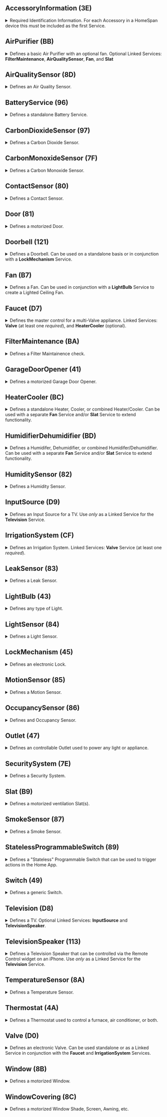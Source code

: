 ## AccessoryInformation (3E)
<details><summary> Required Identification Information.  For each Accessory in a HomeSpan device this <i>must</i> be included as the first Service.</summary><br><table>
<tr><th>Characteristic</th><th>Format</th><th>Perms</th><th>Min</th><th>Max</th><th>Constants/Defaults</th></tr>
<tr><td><b>Identify (14)</b><ul><li> the Home App set this to RUN_ID when it wants the device to run its identification routine</li></ul></td><td align="center">bool</td><td align="center">PW</td><td align="center">0</td><td align="center">1</td><td><ul><li>IDLE&nbsp(0)</li><li>RUN_ID&nbsp(1)</li></ul></td></tr>
<tr><td><b>FirmwareRevision (52)</b><ul><li> must be in form x[.y[.z]] - informational only</li></ul></td><td align="center">string</td><td align="center">PR+EV</td><td align="center">-</td><td align="center">-</td><td align="center">"1.0.0"</td></tr>
<tr><td><b>Manufacturer (20)</b><ul><li> any string - informational only</li></ul></td><td align="center">string</td><td align="center">PR</td><td align="center">-</td><td align="center">-</td><td align="center">"HomeSpan"</td></tr>
<tr><td><b>Model (21)</b><ul><li> any string - informational only</li></ul></td><td align="center">string</td><td align="center">PR</td><td align="center">-</td><td align="center">-</td><td align="center">"HomeSpan-ESP32"</td></tr>
<tr><td><b>Name (23)</b><ul><li> default name of a Service used <i>only</i> during initial pairing</li></ul></td><td align="center">string</td><td align="center">PR</td><td align="center">-</td><td align="center">-</td><td align="center">"unnamed"</td></tr>
<tr><td><b>SerialNumber (30)</b><ul><li></li></ul></td><td align="center">string</td><td align="center">PR</td><td align="center">-</td><td align="center">-</td><td align="center">"HS-12345"</td></tr>
<tr><td><b>HardwareRevision (53)</b><ul><li> must be in form x[.y[.z]] - informational only</li></ul></td><td align="center">string</td><td align="center">PR</td><td align="center">-</td><td align="center">-</td><td align="center">"1.0.0"</td></tr>
</table></details>

## AirPurifier (BB)
<details><summary> Defines a basic Air Purifier with an optional fan.  Optional Linked Services: <b>FilterMaintenance</b>, <b>AirQualitySensor</b>, <b>Fan</b>, and <b>Slat</b></summary><br><table>
<tr><th>Characteristic</th><th>Format</th><th>Perms</th><th>Min</th><th>Max</th><th>Constants/Defaults</th></tr>
<tr><td><b>Active (B0)</b><ul><li> indicates if the Service is active/on</li></ul></td><td align="center">uint8</td><td align="center">PW+PR+EV</td><td align="center">0</td><td align="center">1</td><td><ul><li><b>INACTIVE&nbsp(0)</b></li><li>ACTIVE&nbsp(1)</li></ul></td></tr>
<tr><td><b>CurrentAirPurifierState (A9)</b><ul><li> indicates current state of air purification</li></ul></td><td align="center">uint8</td><td align="center">PR+EV</td><td align="center">0</td><td align="center">2</td><td><ul><li>INACTIVE&nbsp(0)</li><li><b>IDLE&nbsp(1)</b></li><li>PURIFYING&nbsp(2)</li></ul></td></tr>
<tr><td><b>TargetAirPurifierState (A8)</b><ul><li></li></ul></td><td align="center">uint8</td><td align="center">PW+PR+EV</td><td align="center">0</td><td align="center">1</td><td><ul><li>MANUAL&nbsp(0)</li><li><b>AUTO&nbsp(1)</b></li></ul></td></tr>
<tr><td><b>Name (23)</b><ul><li> default name of a Service used <i>only</i> during initial pairing</li></ul></td><td align="center">string</td><td align="center">PR</td><td align="center">-</td><td align="center">-</td><td align="center">"unnamed"</td></tr>
<tr><td><b>RotationSpeed (29)</b><ul><li></li></ul></td><td align="center">float</td><td align="center">PR+PW+EV</td><td align="center">0</td><td align="center">100</td><td align="center">0</td></tr>
<tr><td><b>SwingMode (B6)</b><ul><li></li></ul></td><td align="center">uint8</td><td align="center">PR+EV+PW</td><td align="center">0</td><td align="center">1</td><td><ul><li><b>SWING_DISABLED&nbsp(0)</b></li><li>SWING_ENABLED&nbsp(1)</li></ul></td></tr>
<tr><td><b>LockPhysicalControls (A7)</b><ul><li> indicates if local control lock is enabled</li></ul></td><td align="center">uint8</td><td align="center">PW+PR+EV</td><td align="center">0</td><td align="center">1</td><td><ul><li><b>CONTROL_LOCK_DISABLED&nbsp(0)</b></li><li>CONTROL_LOCK_ENABLED&nbsp(1)</li></ul></td></tr>
</table></details>

## AirQualitySensor (8D)
<details><summary> Defines an Air Quality Sensor. </summary><br><table>
<tr><th>Characteristic</th><th>Format</th><th>Perms</th><th>Min</th><th>Max</th><th>Constants/Defaults</th></tr>
<tr><td><b>AirQuality (95)</b><ul><li> a subjective description</li></ul></td><td align="center">uint8</td><td align="center">PR+EV</td><td align="center">0</td><td align="center">5</td><td><ul><li><b>UNKNOWN&nbsp(0)</b></li><li>EXCELLENT&nbsp(1)</li><li>GOOD&nbsp(2)</li><li>FAIR&nbsp(3)</li><li>INFERIOR&nbsp(4)</li><li>POOR&nbsp(5)</li></ul></td></tr>
<tr><td><b>Name (23)</b><ul><li> default name of a Service used <i>only</i> during initial pairing</li></ul></td><td align="center">string</td><td align="center">PR</td><td align="center">-</td><td align="center">-</td><td align="center">"unnamed"</td></tr>
<tr><td><b>OzoneDensity (C3)</b><ul><li> measured in &micro;g/m<sup>3</sup></li></ul></td><td align="center">float</td><td align="center">PR+EV</td><td align="center">0</td><td align="center">1000</td><td align="center">0</td></tr>
<tr><td><b>NitrogenDioxideDensity (C4)</b><ul><li> measured in &micro;g/m<sup>3</sup></li></ul></td><td align="center">float</td><td align="center">PR+EV</td><td align="center">0</td><td align="center">1000</td><td align="center">0</td></tr>
<tr><td><b>SulphurDioxideDensity (C5)</b><ul><li></li></ul></td><td align="center">float</td><td align="center">PR+EV</td><td align="center">0</td><td align="center">1000</td><td align="center">0</td></tr>
<tr><td><b>PM25Density (C6)</b><ul><li> 2.5-micron particulate density, measured in &micro;g/m<sup>3</sup></li></ul></td><td align="center">float</td><td align="center">PR+EV</td><td align="center">0</td><td align="center">1000</td><td align="center">0</td></tr>
<tr><td><b>PM10Density (C7)</b><ul><li> 10-micron particulate density, measured in &micro;g/m<sup>3</sup></li></ul></td><td align="center">float</td><td align="center">PR+EV</td><td align="center">0</td><td align="center">1000</td><td align="center">0</td></tr>
<tr><td><b>VOCDensity (C8)</b><ul><li></li></ul></td><td align="center">float</td><td align="center">PR+EV</td><td align="center">0</td><td align="center">1000</td><td align="center">0</td></tr>
<tr><td><b>StatusActive (75)</b><ul><li></li></ul></td><td align="center">bool</td><td align="center">PR+EV</td><td align="center">0</td><td align="center">1</td><td align="center">true</td></tr>
<tr><td><b>StatusFault (77)</b><ul><li></li></ul></td><td align="center">uint8</td><td align="center">PR+EV</td><td align="center">0</td><td align="center">1</td><td><ul><li><b>NO_FAULT&nbsp(0)</b></li><li>FAULT&nbsp(1)</li></ul></td></tr>
<tr><td><b>StatusTampered (7A)</b><ul><li></li></ul></td><td align="center">uint8</td><td align="center">PR+EV</td><td align="center">0</td><td align="center">1</td><td><ul><li><b>NOT_TAMPERED&nbsp(0)</b></li><li>TAMPERED&nbsp(1)</li></ul></td></tr>
<tr><td><b>StatusLowBattery (79)</b><ul><li></li></ul></td><td align="center">uint8</td><td align="center">PR+EV</td><td align="center">0</td><td align="center">1</td><td><ul><li><b>NOT_LOW_BATTERY&nbsp(0)</b></li><li>LOW_BATTERY&nbsp(1)</li></ul></td></tr>
</table></details>

## BatteryService (96)
<details><summary> Defines a standalone Battery Service.</summary><br><table>
<tr><th>Characteristic</th><th>Format</th><th>Perms</th><th>Min</th><th>Max</th><th>Constants/Defaults</th></tr>
<tr><td><b>BatteryLevel (68)</b><ul><li> measured as a percentage</li></ul></td><td align="center">uint8</td><td align="center">PR+EV</td><td align="center">0</td><td align="center">100</td><td align="center">0</td></tr>
<tr><td><b>ChargingState (8F)</b><ul><li> indicates state of battery charging</li></ul></td><td align="center">uint8</td><td align="center">PR+EV</td><td align="center">0</td><td align="center">2</td><td><ul><li><b>NOT_CHARGING&nbsp(0)</b></li><li>CHARGING&nbsp(1)</li><li>NOT_CHARGEABLE&nbsp(2)</li></ul></td></tr>
<tr><td><b>StatusLowBattery (79)</b><ul><li></li></ul></td><td align="center">uint8</td><td align="center">PR+EV</td><td align="center">0</td><td align="center">1</td><td><ul><li><b>NOT_LOW_BATTERY&nbsp(0)</b></li><li>LOW_BATTERY&nbsp(1)</li></ul></td></tr>
<tr><td><b>Name (23)</b><ul><li> default name of a Service used <i>only</i> during initial pairing</li></ul></td><td align="center">string</td><td align="center">PR</td><td align="center">-</td><td align="center">-</td><td align="center">"unnamed"</td></tr>
</table></details>

## CarbonDioxideSensor (97)
<details><summary> Defines a Carbon Dioxide Sensor.</summary><br><table>
<tr><th>Characteristic</th><th>Format</th><th>Perms</th><th>Min</th><th>Max</th><th>Constants/Defaults</th></tr>
<tr><td><b>CarbonDioxideDetected (92)</b><ul><li> indicates if abnormal level is detected</li></ul></td><td align="center">uint8</td><td align="center">PR+EV</td><td align="center">0</td><td align="center">1</td><td><ul><li><b>NORMAL&nbsp(0)</b></li><li>ABNORMAL&nbsp(1)</li></ul></td></tr>
<tr><td><b>Name (23)</b><ul><li> default name of a Service used <i>only</i> during initial pairing</li></ul></td><td align="center">string</td><td align="center">PR</td><td align="center">-</td><td align="center">-</td><td align="center">"unnamed"</td></tr>
<tr><td><b>StatusActive (75)</b><ul><li></li></ul></td><td align="center">bool</td><td align="center">PR+EV</td><td align="center">0</td><td align="center">1</td><td align="center">true</td></tr>
<tr><td><b>StatusFault (77)</b><ul><li></li></ul></td><td align="center">uint8</td><td align="center">PR+EV</td><td align="center">0</td><td align="center">1</td><td><ul><li><b>NO_FAULT&nbsp(0)</b></li><li>FAULT&nbsp(1)</li></ul></td></tr>
<tr><td><b>StatusTampered (7A)</b><ul><li></li></ul></td><td align="center">uint8</td><td align="center">PR+EV</td><td align="center">0</td><td align="center">1</td><td><ul><li><b>NOT_TAMPERED&nbsp(0)</b></li><li>TAMPERED&nbsp(1)</li></ul></td></tr>
<tr><td><b>StatusLowBattery (79)</b><ul><li></li></ul></td><td align="center">uint8</td><td align="center">PR+EV</td><td align="center">0</td><td align="center">1</td><td><ul><li><b>NOT_LOW_BATTERY&nbsp(0)</b></li><li>LOW_BATTERY&nbsp(1)</li></ul></td></tr>
<tr><td><b>CarbonDioxideLevel (93)</b><ul><li> measured on parts per million (ppm)</li></ul></td><td align="center">float</td><td align="center">PR+EV</td><td align="center">0</td><td align="center">100000</td><td align="center">0</td></tr>
<tr><td><b>CarbonDioxidePeakLevel (94)</b><ul><li> measured in parts per million (ppm)</li></ul></td><td align="center">float</td><td align="center">PR+EV</td><td align="center">0</td><td align="center">100000</td><td align="center">0</td></tr>
</table></details>

## CarbonMonoxideSensor (7F)
<details><summary> Defines a Carbon Monoxide Sensor.</summary><br><table>
<tr><th>Characteristic</th><th>Format</th><th>Perms</th><th>Min</th><th>Max</th><th>Constants/Defaults</th></tr>
<tr><td><b>CarbonMonoxideDetected (69)</b><ul><li> indicates if abnormal level is detected</li></ul></td><td align="center">uint8</td><td align="center">PR+EV</td><td align="center">0</td><td align="center">1</td><td><ul><li><b>NORMAL&nbsp(0)</b></li><li>ABNORMAL&nbsp(1)</li></ul></td></tr>
<tr><td><b>Name (23)</b><ul><li> default name of a Service used <i>only</i> during initial pairing</li></ul></td><td align="center">string</td><td align="center">PR</td><td align="center">-</td><td align="center">-</td><td align="center">"unnamed"</td></tr>
<tr><td><b>StatusActive (75)</b><ul><li></li></ul></td><td align="center">bool</td><td align="center">PR+EV</td><td align="center">0</td><td align="center">1</td><td align="center">true</td></tr>
<tr><td><b>StatusFault (77)</b><ul><li></li></ul></td><td align="center">uint8</td><td align="center">PR+EV</td><td align="center">0</td><td align="center">1</td><td><ul><li><b>NO_FAULT&nbsp(0)</b></li><li>FAULT&nbsp(1)</li></ul></td></tr>
<tr><td><b>StatusTampered (7A)</b><ul><li></li></ul></td><td align="center">uint8</td><td align="center">PR+EV</td><td align="center">0</td><td align="center">1</td><td><ul><li><b>NOT_TAMPERED&nbsp(0)</b></li><li>TAMPERED&nbsp(1)</li></ul></td></tr>
<tr><td><b>StatusLowBattery (79)</b><ul><li></li></ul></td><td align="center">uint8</td><td align="center">PR+EV</td><td align="center">0</td><td align="center">1</td><td><ul><li><b>NOT_LOW_BATTERY&nbsp(0)</b></li><li>LOW_BATTERY&nbsp(1)</li></ul></td></tr>
<tr><td><b>CarbonMonoxideLevel (90)</b><ul><li> measured in parts per million (ppm)</li></ul></td><td align="center">float</td><td align="center">PR+EV</td><td align="center">0</td><td align="center">100</td><td align="center">0</td></tr>
<tr><td><b>CarbonMonoxidePeakLevel (91)</b><ul><li> measured in parts per million (ppm)</li></ul></td><td align="center">float</td><td align="center">PR+EV</td><td align="center">0</td><td align="center">100</td><td align="center">0</td></tr>
</table></details>

## ContactSensor (80)
<details><summary> Defines a Contact Sensor.</summary><br><table>
<tr><th>Characteristic</th><th>Format</th><th>Perms</th><th>Min</th><th>Max</th><th>Constants/Defaults</th></tr>
<tr><td><b>ContactSensorState (6A)</b><ul><li> indictates if contact is detected (i.e. closed)</li></ul></td><td align="center">uint8</td><td align="center">PR+EV</td><td align="center">0</td><td align="center">1</td><td><ul><li>DETECTED&nbsp(0)</li><li><b>NOT_DETECTED&nbsp(1)</b></li></ul></td></tr>
<tr><td><b>Name (23)</b><ul><li> default name of a Service used <i>only</i> during initial pairing</li></ul></td><td align="center">string</td><td align="center">PR</td><td align="center">-</td><td align="center">-</td><td align="center">"unnamed"</td></tr>
<tr><td><b>StatusActive (75)</b><ul><li></li></ul></td><td align="center">bool</td><td align="center">PR+EV</td><td align="center">0</td><td align="center">1</td><td align="center">true</td></tr>
<tr><td><b>StatusFault (77)</b><ul><li></li></ul></td><td align="center">uint8</td><td align="center">PR+EV</td><td align="center">0</td><td align="center">1</td><td><ul><li><b>NO_FAULT&nbsp(0)</b></li><li>FAULT&nbsp(1)</li></ul></td></tr>
<tr><td><b>StatusTampered (7A)</b><ul><li></li></ul></td><td align="center">uint8</td><td align="center">PR+EV</td><td align="center">0</td><td align="center">1</td><td><ul><li><b>NOT_TAMPERED&nbsp(0)</b></li><li>TAMPERED&nbsp(1)</li></ul></td></tr>
<tr><td><b>StatusLowBattery (79)</b><ul><li></li></ul></td><td align="center">uint8</td><td align="center">PR+EV</td><td align="center">0</td><td align="center">1</td><td><ul><li><b>NOT_LOW_BATTERY&nbsp(0)</b></li><li>LOW_BATTERY&nbsp(1)</li></ul></td></tr>
</table></details>

## Door (81)
<details><summary> Defines a motorized Door.</summary><br><table>
<tr><th>Characteristic</th><th>Format</th><th>Perms</th><th>Min</th><th>Max</th><th>Constants/Defaults</th></tr>
<tr><td><b>CurrentPosition (6D)</b><ul><li> current position (as a percentage) from fully closed (0) to full open (100)</li></ul></td><td align="center">uint8</td><td align="center">PR+EV</td><td align="center">0</td><td align="center">100</td><td align="center">0</td></tr>
<tr><td><b>TargetPosition (7C)</b><ul><li></li></ul></td><td align="center">uint8</td><td align="center">PW+PR+EV</td><td align="center">0</td><td align="center">100</td><td align="center">0</td></tr>
<tr><td><b>Name (23)</b><ul><li> default name of a Service used <i>only</i> during initial pairing</li></ul></td><td align="center">string</td><td align="center">PR</td><td align="center">-</td><td align="center">-</td><td align="center">"unnamed"</td></tr>
<tr><td><b>ObstructionDetected (24)</b><ul><li> indicates if obstruction is detected</li></ul></td><td align="center">bool</td><td align="center">PR+EV</td><td align="center">0</td><td align="center">1</td><td><ul><li>NOT_DETECTED&nbsp(0)</li><li>DETECTED&nbsp(1)</li></ul></td></tr>
</table></details>

## Doorbell (121)
<details><summary> Defines a Doorbell.  Can be used on a standalone basis or in conjunction with a <b>LockMechanism</b> Service.</summary><br><table>
<tr><th>Characteristic</th><th>Format</th><th>Perms</th><th>Min</th><th>Max</th><th>Constants/Defaults</th></tr>
<tr><td><b>ProgrammableSwitchEvent (73)</b><ul><li></li></ul></td><td align="center">uint8</td><td align="center">PR+EV+NV</td><td align="center">0</td><td align="center">2</td><td><ul><li><b>SINGLE_PRESS&nbsp(0)</b></li><li>DOUBLE_PRESS&nbsp(1)</li><li>LONG_PRESS&nbsp(2)</li></ul></td></tr>
<tr><td><b>Name (23)</b><ul><li> default name of a Service used <i>only</i> during initial pairing</li></ul></td><td align="center">string</td><td align="center">PR</td><td align="center">-</td><td align="center">-</td><td align="center">"unnamed"</td></tr>
</table></details>

## Fan (B7)
<details><summary> Defines a Fan.  Can be used in conjunction with a <b>LightBulb</b> Service to create a Lighted Ceiling Fan.</summary><br><table>
<tr><th>Characteristic</th><th>Format</th><th>Perms</th><th>Min</th><th>Max</th><th>Constants/Defaults</th></tr>
<tr><td><b>Active (B0)</b><ul><li> indicates if the Service is active/on</li></ul></td><td align="center">uint8</td><td align="center">PW+PR+EV</td><td align="center">0</td><td align="center">1</td><td><ul><li><b>INACTIVE&nbsp(0)</b></li><li>ACTIVE&nbsp(1)</li></ul></td></tr>
<tr><td><b>Name (23)</b><ul><li> default name of a Service used <i>only</i> during initial pairing</li></ul></td><td align="center">string</td><td align="center">PR</td><td align="center">-</td><td align="center">-</td><td align="center">"unnamed"</td></tr>
<tr><td><b>CurrentFanState (AF)</b><ul><li> indicates current state of a fan</li></ul></td><td align="center">uint8</td><td align="center">PR+EV</td><td align="center">0</td><td align="center">2</td><td><ul><li>INACTIVE&nbsp(0)</li><li><b>IDLE&nbsp(1)</b></li><li>BLOWING&nbsp(2)</li></ul></td></tr>
<tr><td><b>TargetFanState (BF)</b><ul><li></li></ul></td><td align="center">uint8</td><td align="center">PW+PR+EV</td><td align="center">0</td><td align="center">1</td><td><ul><li>MANUAL&nbsp(0)</li><li><b>AUTO&nbsp(1)</b></li></ul></td></tr>
<tr><td><b>RotationDirection (28)</b><ul><li></li></ul></td><td align="center">int</td><td align="center">PR+PW+EV</td><td align="center">0</td><td align="center">1</td><td><ul><li><b>CLOCKWISE&nbsp(0)</b></li><li>COUNTERCLOCKWISE&nbsp(1)</li></ul></td></tr>
<tr><td><b>RotationSpeed (29)</b><ul><li></li></ul></td><td align="center">float</td><td align="center">PR+PW+EV</td><td align="center">0</td><td align="center">100</td><td align="center">0</td></tr>
<tr><td><b>SwingMode (B6)</b><ul><li></li></ul></td><td align="center">uint8</td><td align="center">PR+EV+PW</td><td align="center">0</td><td align="center">1</td><td><ul><li><b>SWING_DISABLED&nbsp(0)</b></li><li>SWING_ENABLED&nbsp(1)</li></ul></td></tr>
<tr><td><b>LockPhysicalControls (A7)</b><ul><li> indicates if local control lock is enabled</li></ul></td><td align="center">uint8</td><td align="center">PW+PR+EV</td><td align="center">0</td><td align="center">1</td><td><ul><li><b>CONTROL_LOCK_DISABLED&nbsp(0)</b></li><li>CONTROL_LOCK_ENABLED&nbsp(1)</li></ul></td></tr>
</table></details>

## Faucet (D7)
<details><summary> Defines the master control for a multi-Valve appliance.  Linked Services: <b>Valve</b> (at least one <i>required</i>), and <b>HeaterCooler</b> (optional).</summary><br><table>
<tr><th>Characteristic</th><th>Format</th><th>Perms</th><th>Min</th><th>Max</th><th>Constants/Defaults</th></tr>
<tr><td><b>Active (B0)</b><ul><li> indicates if the Service is active/on</li></ul></td><td align="center">uint8</td><td align="center">PW+PR+EV</td><td align="center">0</td><td align="center">1</td><td><ul><li><b>INACTIVE&nbsp(0)</b></li><li>ACTIVE&nbsp(1)</li></ul></td></tr>
<tr><td><b>StatusFault (77)</b><ul><li></li></ul></td><td align="center">uint8</td><td align="center">PR+EV</td><td align="center">0</td><td align="center">1</td><td><ul><li><b>NO_FAULT&nbsp(0)</b></li><li>FAULT&nbsp(1)</li></ul></td></tr>
<tr><td><b>Name (23)</b><ul><li> default name of a Service used <i>only</i> during initial pairing</li></ul></td><td align="center">string</td><td align="center">PR</td><td align="center">-</td><td align="center">-</td><td align="center">"unnamed"</td></tr>
</table></details>

## FilterMaintenance (BA)
<details><summary> Defines a Filter Maintainence check.</summary><br><table>
<tr><th>Characteristic</th><th>Format</th><th>Perms</th><th>Min</th><th>Max</th><th>Constants/Defaults</th></tr>
<tr><td><b>FilterChangeIndication (AC)</b><ul><li> indicates state of filter</li></ul></td><td align="center">uint8</td><td align="center">PR+EV</td><td align="center">0</td><td align="center">1</td><td><ul><li><b>NO_CHANGE_NEEDED&nbsp(0)</b></li><li>CHANGE_NEEDED&nbsp(1)</li></ul></td></tr>
<tr><td><b>Name (23)</b><ul><li> default name of a Service used <i>only</i> during initial pairing</li></ul></td><td align="center">string</td><td align="center">PR</td><td align="center">-</td><td align="center">-</td><td align="center">"unnamed"</td></tr>
<tr><td><b>FilterLifeLevel (AB)</b><ul><li> measures as a percentage of remaining life</li></ul></td><td align="center">float</td><td align="center">PR+EV</td><td align="center">0</td><td align="center">100</td><td align="center">0</td></tr>
<tr><td><b>ResetFilterIndication (AD)</b><ul><li></li></ul></td><td align="center">uint8</td><td align="center">PW</td><td align="center">1</td><td align="center">1</td><td align="center">0</td></tr>
</table></details>

## GarageDoorOpener (41)
<details><summary> Defines a motorized Garage Door Opener.</summary><br><table>
<tr><th>Characteristic</th><th>Format</th><th>Perms</th><th>Min</th><th>Max</th><th>Constants/Defaults</th></tr>
<tr><td><b>CurrentDoorState (E)</b><ul><li> indicates current state of a door</li></ul></td><td align="center">uint8</td><td align="center">PR+EV</td><td align="center">0</td><td align="center">4</td><td><ul><li>OPEN&nbsp(0)</li><li><b>CLOSED&nbsp(1)</b></li><li>OPENING&nbsp(2)</li><li>CLOSING&nbsp(3)</li><li>STOPPED&nbsp(4)</li></ul></td></tr>
<tr><td><b>TargetDoorState (32)</b><ul><li></li></ul></td><td align="center">uint8</td><td align="center">PW+PR+EV</td><td align="center">0</td><td align="center">1</td><td><ul><li>OPEN&nbsp(0)</li><li><b>CLOSED&nbsp(1)</b></li></ul></td></tr>
<tr><td><b>ObstructionDetected (24)</b><ul><li> indicates if obstruction is detected</li></ul></td><td align="center">bool</td><td align="center">PR+EV</td><td align="center">0</td><td align="center">1</td><td><ul><li>NOT_DETECTED&nbsp(0)</li><li>DETECTED&nbsp(1)</li></ul></td></tr>
<tr><td><b>LockCurrentState (1D)</b><ul><li> indictates state of a lock</li></ul></td><td align="center">uint8</td><td align="center">PR+EV</td><td align="center">0</td><td align="center">3</td><td><ul><li><b>UNLOCKED&nbsp(0)</b></li><li>LOCKED&nbsp(1)</li><li>JAMMED&nbsp(2)</li><li>UNKNOWN&nbsp(3)</li></ul></td></tr>
<tr><td><b>LockTargetState (1E)</b><ul><li> indicates desired state of lock</li></ul></td><td align="center">uint8</td><td align="center">PW+PR+EV</td><td align="center">0</td><td align="center">1</td><td><ul><li><b>UNLOCK&nbsp(0)</b></li><li>LOCK&nbsp(1)</li></ul></td></tr>
<tr><td><b>Name (23)</b><ul><li> default name of a Service used <i>only</i> during initial pairing</li></ul></td><td align="center">string</td><td align="center">PR</td><td align="center">-</td><td align="center">-</td><td align="center">"unnamed"</td></tr>
<tr><td><b>Version (37)</b><ul><li></li></ul></td><td align="center">string</td><td align="center">PR</td><td align="center">-</td><td align="center">-</td><td align="center">"1.0.0"</td></tr>
</table></details>

## HeaterCooler (BC)
<details><summary> Defines a standalone Heater, Cooler, or combined Heater/Cooler.  Can be used with a separate <b>Fan</b> Service and/or <b>Slat</b> Service to extend functionality.</summary><br><table>
<tr><th>Characteristic</th><th>Format</th><th>Perms</th><th>Min</th><th>Max</th><th>Constants/Defaults</th></tr>
<tr><td><b>Active (B0)</b><ul><li> indicates if the Service is active/on</li></ul></td><td align="center">uint8</td><td align="center">PW+PR+EV</td><td align="center">0</td><td align="center">1</td><td><ul><li><b>INACTIVE&nbsp(0)</b></li><li>ACTIVE&nbsp(1)</li></ul></td></tr>
<tr><td><b>CurrentTemperature (11)</b><ul><li> current temperature measured in Celsius</li></ul></td><td align="center">float</td><td align="center">PR+EV</td><td align="center">0</td><td align="center">100</td><td align="center">0</td></tr>
<tr><td><b>CurrentHeaterCoolerState (B1)</b><ul><li> indicates whether appliance is currently heating, cooling, idle, or off</li></ul></td><td align="center">uint8</td><td align="center">PR+EV</td><td align="center">0</td><td align="center">3</td><td><ul><li>INACTIVE&nbsp(0)</li><li><b>IDLE&nbsp(1)</b></li><li>HEATING&nbsp(2)</li><li>COOLING&nbsp(3)</li></ul></td></tr>
<tr><td><b>TargetHeaterCoolerState (B2)</b><ul><li></li></ul></td><td align="center">uint8</td><td align="center">PW+PR+EV</td><td align="center">0</td><td align="center">2</td><td><ul><li><b>AUTO&nbsp(0)</b></li><li>HEAT&nbsp(1)</li><li>COOL&nbsp(2)</li></ul></td></tr>
<tr><td><b>Name (23)</b><ul><li> default name of a Service used <i>only</i> during initial pairing</li></ul></td><td align="center">string</td><td align="center">PR</td><td align="center">-</td><td align="center">-</td><td align="center">"unnamed"</td></tr>
<tr><td><b>RotationSpeed (29)</b><ul><li></li></ul></td><td align="center">float</td><td align="center">PR+PW+EV</td><td align="center">0</td><td align="center">100</td><td align="center">0</td></tr>
<tr><td><b>TemperatureDisplayUnits (36)</b><ul><li></li></ul></td><td align="center">uint8</td><td align="center">PW+PR+EV</td><td align="center">0</td><td align="center">1</td><td><ul><li><b>CELSIUS&nbsp(0)</b></li><li>FAHRENHEIT&nbsp(1)</li></ul></td></tr>
<tr><td><b>SwingMode (B6)</b><ul><li></li></ul></td><td align="center">uint8</td><td align="center">PR+EV+PW</td><td align="center">0</td><td align="center">1</td><td><ul><li><b>SWING_DISABLED&nbsp(0)</b></li><li>SWING_ENABLED&nbsp(1)</li></ul></td></tr>
<tr><td><b>CoolingThresholdTemperature (D)</b><ul><li> cooling turns on when temperature (in Celsius) rises above this threshold</li></ul></td><td align="center">float</td><td align="center">PR+PW+EV</td><td align="center">10</td><td align="center">35</td><td align="center">10</td></tr>
<tr><td><b>HeatingThresholdTemperature (12)</b><ul><li> heating turns on when temperature (in Celsius) falls below this threshold</li></ul></td><td align="center">float</td><td align="center">PR+PW+EV</td><td align="center">0</td><td align="center">25</td><td align="center">16</td></tr>
<tr><td><b>LockPhysicalControls (A7)</b><ul><li> indicates if local control lock is enabled</li></ul></td><td align="center">uint8</td><td align="center">PW+PR+EV</td><td align="center">0</td><td align="center">1</td><td><ul><li><b>CONTROL_LOCK_DISABLED&nbsp(0)</b></li><li>CONTROL_LOCK_ENABLED&nbsp(1)</li></ul></td></tr>
</table></details>

## HumidifierDehumidifier (BD)
<details><summary> Defines a Humidifer, Dehumidifier, or combined Humidifer/Dehumidifier.  Can be used with a separate <b>Fan</b> Service and/or <b>Slat</b> Service to extend functionality.</summary><br><table>
<tr><th>Characteristic</th><th>Format</th><th>Perms</th><th>Min</th><th>Max</th><th>Constants/Defaults</th></tr>
<tr><td><b>Active (B0)</b><ul><li> indicates if the Service is active/on</li></ul></td><td align="center">uint8</td><td align="center">PW+PR+EV</td><td align="center">0</td><td align="center">1</td><td><ul><li><b>INACTIVE&nbsp(0)</b></li><li>ACTIVE&nbsp(1)</li></ul></td></tr>
<tr><td><b>CurrentRelativeHumidity (10)</b><ul><li>current humidity measured as a percentage</li></ul></td><td align="center">float</td><td align="center">PR+EV</td><td align="center">0</td><td align="center">100</td><td align="center">0</td></tr>
<tr><td><b>CurrentHumidifierDehumidifierState (B3)</b><ul><li> indicates current state of humidifier/dehumidifer</li></ul></td><td align="center">uint8</td><td align="center">PR+EV</td><td align="center">0</td><td align="center">3</td><td><ul><li>INACTIVE&nbsp(0)</li><li><b>IDLE&nbsp(1)</b></li><li>HUMIDIFYING&nbsp(2)</li><li>DEHUMIDIFYING&nbsp(3)</li></ul></td></tr>
<tr><td><b>TargetHumidifierDehumidifierState (B4)</b><ul><li></li></ul></td><td align="center">uint8</td><td align="center">PW+PR+EV</td><td align="center">0</td><td align="center">2</td><td><ul><li><b>AUTO&nbsp(0)</b></li><li>HUMIDIFY&nbsp(1)</li><li>DEHUMIDIFY&nbsp(2)</li></ul></td></tr>
<tr><td><b>Name (23)</b><ul><li> default name of a Service used <i>only</i> during initial pairing</li></ul></td><td align="center">string</td><td align="center">PR</td><td align="center">-</td><td align="center">-</td><td align="center">"unnamed"</td></tr>
<tr><td><b>RelativeHumidityDehumidifierThreshold (C9)</b><ul><li></li></ul></td><td align="center">float</td><td align="center">PR+PW+EV</td><td align="center">0</td><td align="center">100</td><td align="center">50</td></tr>
<tr><td><b>RelativeHumidityHumidifierThreshold (CA)</b><ul><li></li></ul></td><td align="center">float</td><td align="center">PR+PW+EV</td><td align="center">0</td><td align="center">100</td><td align="center">50</td></tr>
<tr><td><b>RotationSpeed (29)</b><ul><li></li></ul></td><td align="center">float</td><td align="center">PR+PW+EV</td><td align="center">0</td><td align="center">100</td><td align="center">0</td></tr>
<tr><td><b>SwingMode (B6)</b><ul><li></li></ul></td><td align="center">uint8</td><td align="center">PR+EV+PW</td><td align="center">0</td><td align="center">1</td><td><ul><li><b>SWING_DISABLED&nbsp(0)</b></li><li>SWING_ENABLED&nbsp(1)</li></ul></td></tr>
<tr><td><b>WaterLevel (B5)</b><ul><li></li></ul></td><td align="center">float</td><td align="center">PR+EV</td><td align="center">0</td><td align="center">100</td><td align="center">0</td></tr>
<tr><td><b>LockPhysicalControls (A7)</b><ul><li> indicates if local control lock is enabled</li></ul></td><td align="center">uint8</td><td align="center">PW+PR+EV</td><td align="center">0</td><td align="center">1</td><td><ul><li><b>CONTROL_LOCK_DISABLED&nbsp(0)</b></li><li>CONTROL_LOCK_ENABLED&nbsp(1)</li></ul></td></tr>
</table></details>

## HumiditySensor (82)
<details><summary> Defines a Humidity Sensor.</summary><br><table>
<tr><th>Characteristic</th><th>Format</th><th>Perms</th><th>Min</th><th>Max</th><th>Constants/Defaults</th></tr>
<tr><td><b>CurrentRelativeHumidity (10)</b><ul><li>current humidity measured as a percentage</li></ul></td><td align="center">float</td><td align="center">PR+EV</td><td align="center">0</td><td align="center">100</td><td align="center">0</td></tr>
<tr><td><b>Name (23)</b><ul><li> default name of a Service used <i>only</i> during initial pairing</li></ul></td><td align="center">string</td><td align="center">PR</td><td align="center">-</td><td align="center">-</td><td align="center">"unnamed"</td></tr>
<tr><td><b>StatusActive (75)</b><ul><li></li></ul></td><td align="center">bool</td><td align="center">PR+EV</td><td align="center">0</td><td align="center">1</td><td align="center">true</td></tr>
<tr><td><b>StatusFault (77)</b><ul><li></li></ul></td><td align="center">uint8</td><td align="center">PR+EV</td><td align="center">0</td><td align="center">1</td><td><ul><li><b>NO_FAULT&nbsp(0)</b></li><li>FAULT&nbsp(1)</li></ul></td></tr>
<tr><td><b>StatusTampered (7A)</b><ul><li></li></ul></td><td align="center">uint8</td><td align="center">PR+EV</td><td align="center">0</td><td align="center">1</td><td><ul><li><b>NOT_TAMPERED&nbsp(0)</b></li><li>TAMPERED&nbsp(1)</li></ul></td></tr>
<tr><td><b>StatusLowBattery (79)</b><ul><li></li></ul></td><td align="center">uint8</td><td align="center">PR+EV</td><td align="center">0</td><td align="center">1</td><td><ul><li><b>NOT_LOW_BATTERY&nbsp(0)</b></li><li>LOW_BATTERY&nbsp(1)</li></ul></td></tr>
</table></details>

## InputSource (D9)
<details><summary> Defines an Input Source for a TV.  Use <i>only</i> as a Linked Service for the <b>Television</b> Service.</summary><br><table>
<tr><th>Characteristic</th><th>Format</th><th>Perms</th><th>Min</th><th>Max</th><th>Constants/Defaults</th></tr>
<tr><td><b>ConfiguredName (E3)</b><ul><li></li></ul></td><td align="center">string</td><td align="center">PW+PR+EV</td><td align="center">-</td><td align="center">-</td><td align="center">"unnamed"</td></tr>
<tr><td><b>IsConfigured (D6)</b><ul><li> indicates if a predefined Service has been configured</li></ul></td><td align="center">uint8</td><td align="center">PR+EV</td><td align="center">0</td><td align="center">1</td><td><ul><li><b>NOT_CONFIGURED&nbsp(0)</b></li><li>CONFIGURED&nbsp(1)</li></ul></td></tr>
<tr><td><b>Identifier (E6)</b><ul><li></li></ul></td><td align="center">uint32</td><td align="center">PR</td><td align="center">0</td><td align="center">255</td><td align="center">0</td></tr>
<tr><td><b>CurrentVisibilityState (135)</b><ul><li></li></ul></td><td align="center">uint8</td><td align="center">PR+EV</td><td align="center">0</td><td align="center">1</td><td align="center">0</td></tr>
<tr><td><b>TargetVisibilityState (134)</b><ul><li></li></ul></td><td align="center">uint8</td><td align="center">PW+PR+EV</td><td align="center">0</td><td align="center">1</td><td align="center">0</td></tr>
</table></details>

## IrrigationSystem (CF)
<details><summary> Defines an Irrigation System.  Linked Services: <b>Valve</b> Service (at least one <i>required</i>).</summary><br><table>
<tr><th>Characteristic</th><th>Format</th><th>Perms</th><th>Min</th><th>Max</th><th>Constants/Defaults</th></tr>
<tr><td><b>Active (B0)</b><ul><li> indicates if the Service is active/on</li></ul></td><td align="center">uint8</td><td align="center">PW+PR+EV</td><td align="center">0</td><td align="center">1</td><td><ul><li><b>INACTIVE&nbsp(0)</b></li><li>ACTIVE&nbsp(1)</li></ul></td></tr>
<tr><td><b>ProgramMode (D1)</b><ul><li></li></ul></td><td align="center">uint8</td><td align="center">PR+EV</td><td align="center">0</td><td align="center">2</td><td><ul><li><b>NONE&nbsp(0)</b></li><li>SCHEDULED&nbsp(1)</li><li>SCHEDULE_OVERRIDEN&nbsp(2)</li></ul></td></tr>
<tr><td><b>InUse (D2)</b><ul><li> if Service is set to active, this indictes whether it is currently in use</li></ul></td><td align="center">uint8</td><td align="center">PR+EV</td><td align="center">0</td><td align="center">1</td><td><ul><li><b>NOT_IN_USE&nbsp(0)</b></li><li>IN_USE&nbsp(1)</li></ul></td></tr>
<tr><td><b>RemainingDuration (D4)</b><ul><li></li></ul></td><td align="center">uint32</td><td align="center">PR+EV</td><td align="center">0</td><td align="center">3600</td><td align="center">60</td></tr>
<tr><td><b>StatusFault (77)</b><ul><li></li></ul></td><td align="center">uint8</td><td align="center">PR+EV</td><td align="center">0</td><td align="center">1</td><td><ul><li><b>NO_FAULT&nbsp(0)</b></li><li>FAULT&nbsp(1)</li></ul></td></tr>
</table></details>

## LeakSensor (83)
<details><summary> Defines a Leak Sensor.</summary><br><table>
<tr><th>Characteristic</th><th>Format</th><th>Perms</th><th>Min</th><th>Max</th><th>Constants/Defaults</th></tr>
<tr><td><b>LeakDetected (70)</b><ul><li> indictates if a leak is detected</li></ul></td><td align="center">uint8</td><td align="center">PR+EV</td><td align="center">0</td><td align="center">1</td><td><ul><li><b>NOT_DETECTED&nbsp(0)</b></li><li>DETECTED&nbsp(1)</li></ul></td></tr>
<tr><td><b>Name (23)</b><ul><li> default name of a Service used <i>only</i> during initial pairing</li></ul></td><td align="center">string</td><td align="center">PR</td><td align="center">-</td><td align="center">-</td><td align="center">"unnamed"</td></tr>
<tr><td><b>StatusActive (75)</b><ul><li></li></ul></td><td align="center">bool</td><td align="center">PR+EV</td><td align="center">0</td><td align="center">1</td><td align="center">true</td></tr>
<tr><td><b>StatusFault (77)</b><ul><li></li></ul></td><td align="center">uint8</td><td align="center">PR+EV</td><td align="center">0</td><td align="center">1</td><td><ul><li><b>NO_FAULT&nbsp(0)</b></li><li>FAULT&nbsp(1)</li></ul></td></tr>
<tr><td><b>StatusTampered (7A)</b><ul><li></li></ul></td><td align="center">uint8</td><td align="center">PR+EV</td><td align="center">0</td><td align="center">1</td><td><ul><li><b>NOT_TAMPERED&nbsp(0)</b></li><li>TAMPERED&nbsp(1)</li></ul></td></tr>
<tr><td><b>StatusLowBattery (79)</b><ul><li></li></ul></td><td align="center">uint8</td><td align="center">PR+EV</td><td align="center">0</td><td align="center">1</td><td><ul><li><b>NOT_LOW_BATTERY&nbsp(0)</b></li><li>LOW_BATTERY&nbsp(1)</li></ul></td></tr>
</table></details>

## LightBulb (43)
<details><summary> Defines any type of Light.</summary><br><table>
<tr><th>Characteristic</th><th>Format</th><th>Perms</th><th>Min</th><th>Max</th><th>Constants/Defaults</th></tr>
<tr><td><b>On (25)</b><ul><li> indicates if the Service is active/on</li></ul></td><td align="center">bool</td><td align="center">PR+PW+EV</td><td align="center">0</td><td align="center">1</td><td><ul><li>OFF&nbsp(0)</li><li>ON&nbsp(1)</li></ul></td></tr>
<tr><td><b>Brightness (8)</b><ul><li> measured as a percentage</li></ul></td><td align="center">int</td><td align="center">PR+PW+EV</td><td align="center">0</td><td align="center">100</td><td align="center">0</td></tr>
<tr><td><b>Hue (13)</b><ul><li> color (in degrees) from red (0) to green (120) to blue (240) and back to red (360)</li></ul></td><td align="center">float</td><td align="center">PR+PW+EV</td><td align="center">0</td><td align="center">360</td><td align="center">0</td></tr>
<tr><td><b>Name (23)</b><ul><li> default name of a Service used <i>only</i> during initial pairing</li></ul></td><td align="center">string</td><td align="center">PR</td><td align="center">-</td><td align="center">-</td><td align="center">"unnamed"</td></tr>
<tr><td><b>Saturation (2F)</b><ul><li></li></ul></td><td align="center">float</td><td align="center">PR+PW+EV</td><td align="center">0</td><td align="center">100</td><td align="center">0</td></tr>
<tr><td><b>ColorTemperature (CE)</b><ul><li> measured in inverse megaKelvin (= 1,000,000 / Kelvin)</li></ul></td><td align="center">uint32</td><td align="center">PR+PW+EV</td><td align="center">140</td><td align="center">500</td><td align="center">200</td></tr>
</table></details>

## LightSensor (84)
<details><summary> Defines a Light Sensor.</summary><br><table>
<tr><th>Characteristic</th><th>Format</th><th>Perms</th><th>Min</th><th>Max</th><th>Constants/Defaults</th></tr>
<tr><td><b>CurrentAmbientLightLevel (6B)</b><ul><li> measured in Lux (lumens/m<sup>2</sup></li></ul></td><td align="center">float</td><td align="center">PR+EV</td><td align="center">0.0001</td><td align="center">100000</td><td align="center">1</td></tr>
<tr><td><b>Name (23)</b><ul><li> default name of a Service used <i>only</i> during initial pairing</li></ul></td><td align="center">string</td><td align="center">PR</td><td align="center">-</td><td align="center">-</td><td align="center">"unnamed"</td></tr>
<tr><td><b>StatusActive (75)</b><ul><li></li></ul></td><td align="center">bool</td><td align="center">PR+EV</td><td align="center">0</td><td align="center">1</td><td align="center">true</td></tr>
<tr><td><b>StatusFault (77)</b><ul><li></li></ul></td><td align="center">uint8</td><td align="center">PR+EV</td><td align="center">0</td><td align="center">1</td><td><ul><li><b>NO_FAULT&nbsp(0)</b></li><li>FAULT&nbsp(1)</li></ul></td></tr>
<tr><td><b>StatusTampered (7A)</b><ul><li></li></ul></td><td align="center">uint8</td><td align="center">PR+EV</td><td align="center">0</td><td align="center">1</td><td><ul><li><b>NOT_TAMPERED&nbsp(0)</b></li><li>TAMPERED&nbsp(1)</li></ul></td></tr>
<tr><td><b>StatusLowBattery (79)</b><ul><li></li></ul></td><td align="center">uint8</td><td align="center">PR+EV</td><td align="center">0</td><td align="center">1</td><td><ul><li><b>NOT_LOW_BATTERY&nbsp(0)</b></li><li>LOW_BATTERY&nbsp(1)</li></ul></td></tr>
</table></details>

## LockMechanism (45)
<details><summary> Defines an electronic Lock.</summary><br><table>
<tr><th>Characteristic</th><th>Format</th><th>Perms</th><th>Min</th><th>Max</th><th>Constants/Defaults</th></tr>
<tr><td><b>LockCurrentState (1D)</b><ul><li> indictates state of a lock</li></ul></td><td align="center">uint8</td><td align="center">PR+EV</td><td align="center">0</td><td align="center">3</td><td><ul><li><b>UNLOCKED&nbsp(0)</b></li><li>LOCKED&nbsp(1)</li><li>JAMMED&nbsp(2)</li><li>UNKNOWN&nbsp(3)</li></ul></td></tr>
<tr><td><b>LockTargetState (1E)</b><ul><li> indicates desired state of lock</li></ul></td><td align="center">uint8</td><td align="center">PW+PR+EV</td><td align="center">0</td><td align="center">1</td><td><ul><li><b>UNLOCK&nbsp(0)</b></li><li>LOCK&nbsp(1)</li></ul></td></tr>
<tr><td><b>Name (23)</b><ul><li> default name of a Service used <i>only</i> during initial pairing</li></ul></td><td align="center">string</td><td align="center">PR</td><td align="center">-</td><td align="center">-</td><td align="center">"unnamed"</td></tr>
<tr><td><b>Mute (11A)</b><ul><li> not used</li></ul></td><td align="center">bool</td><td align="center">PW+PR+EV</td><td align="center">0</td><td align="center">1</td><td><ul><li>OFF&nbsp(0)</li><li>ON&nbsp(1)</li></ul></td></tr>
<tr><td><b>Name (23)</b><ul><li> default name of a Service used <i>only</i> during initial pairing</li></ul></td><td align="center">string</td><td align="center">PR</td><td align="center">-</td><td align="center">-</td><td align="center">"unnamed"</td></tr>
<tr><td><b>Volume (119)</b><ul><li></li></ul></td><td align="center">uint8</td><td align="center">PW+PR+EV</td><td align="center">0</td><td align="center">100</td><td align="center">0</td></tr>
</table></details>

## MotionSensor (85)
<details><summary> Defines a Motion Sensor.</summary><br><table>
<tr><th>Characteristic</th><th>Format</th><th>Perms</th><th>Min</th><th>Max</th><th>Constants/Defaults</th></tr>
<tr><td><b>MotionDetected (22)</b><ul><li> indicates if motion is detected</li></ul></td><td align="center">bool</td><td align="center">PR+EV</td><td align="center">0</td><td align="center">1</td><td><ul><li>NOT_DETECTED&nbsp(0)</li><li>DETECTED&nbsp(1)</li></ul></td></tr>
<tr><td><b>Name (23)</b><ul><li> default name of a Service used <i>only</i> during initial pairing</li></ul></td><td align="center">string</td><td align="center">PR</td><td align="center">-</td><td align="center">-</td><td align="center">"unnamed"</td></tr>
<tr><td><b>StatusActive (75)</b><ul><li></li></ul></td><td align="center">bool</td><td align="center">PR+EV</td><td align="center">0</td><td align="center">1</td><td align="center">true</td></tr>
<tr><td><b>StatusFault (77)</b><ul><li></li></ul></td><td align="center">uint8</td><td align="center">PR+EV</td><td align="center">0</td><td align="center">1</td><td><ul><li><b>NO_FAULT&nbsp(0)</b></li><li>FAULT&nbsp(1)</li></ul></td></tr>
<tr><td><b>StatusTampered (7A)</b><ul><li></li></ul></td><td align="center">uint8</td><td align="center">PR+EV</td><td align="center">0</td><td align="center">1</td><td><ul><li><b>NOT_TAMPERED&nbsp(0)</b></li><li>TAMPERED&nbsp(1)</li></ul></td></tr>
<tr><td><b>StatusLowBattery (79)</b><ul><li></li></ul></td><td align="center">uint8</td><td align="center">PR+EV</td><td align="center">0</td><td align="center">1</td><td><ul><li><b>NOT_LOW_BATTERY&nbsp(0)</b></li><li>LOW_BATTERY&nbsp(1)</li></ul></td></tr>
</table></details>

## OccupancySensor (86)
<details><summary> Defines and Occupancy Sensor.</summary><br><table>
<tr><th>Characteristic</th><th>Format</th><th>Perms</th><th>Min</th><th>Max</th><th>Constants/Defaults</th></tr>
<tr><td><b>OccupancyDetected (71)</b><ul><li> indicates if occupanccy is detected</li></ul></td><td align="center">uint8</td><td align="center">PR+EV</td><td align="center">0</td><td align="center">1</td><td><ul><li><b>NOT_DETECTED&nbsp(0)</b></li><li>DETECTED&nbsp(1)</li></ul></td></tr>
<tr><td><b>Name (23)</b><ul><li> default name of a Service used <i>only</i> during initial pairing</li></ul></td><td align="center">string</td><td align="center">PR</td><td align="center">-</td><td align="center">-</td><td align="center">"unnamed"</td></tr>
<tr><td><b>StatusActive (75)</b><ul><li></li></ul></td><td align="center">bool</td><td align="center">PR+EV</td><td align="center">0</td><td align="center">1</td><td align="center">true</td></tr>
<tr><td><b>StatusFault (77)</b><ul><li></li></ul></td><td align="center">uint8</td><td align="center">PR+EV</td><td align="center">0</td><td align="center">1</td><td><ul><li><b>NO_FAULT&nbsp(0)</b></li><li>FAULT&nbsp(1)</li></ul></td></tr>
<tr><td><b>StatusTampered (7A)</b><ul><li></li></ul></td><td align="center">uint8</td><td align="center">PR+EV</td><td align="center">0</td><td align="center">1</td><td><ul><li><b>NOT_TAMPERED&nbsp(0)</b></li><li>TAMPERED&nbsp(1)</li></ul></td></tr>
<tr><td><b>StatusLowBattery (79)</b><ul><li></li></ul></td><td align="center">uint8</td><td align="center">PR+EV</td><td align="center">0</td><td align="center">1</td><td><ul><li><b>NOT_LOW_BATTERY&nbsp(0)</b></li><li>LOW_BATTERY&nbsp(1)</li></ul></td></tr>
</table></details>

## Outlet (47)
<details><summary> Defines an controllable Outlet used to power any light or appliance.</summary><br><table>
<tr><th>Characteristic</th><th>Format</th><th>Perms</th><th>Min</th><th>Max</th><th>Constants/Defaults</th></tr>
<tr><td><b>On (25)</b><ul><li> indicates if the Service is active/on</li></ul></td><td align="center">bool</td><td align="center">PR+PW+EV</td><td align="center">0</td><td align="center">1</td><td><ul><li>OFF&nbsp(0)</li><li>ON&nbsp(1)</li></ul></td></tr>
<tr><td><b>OutletInUse (26)</b><ul><li> indicates if an appliance or light is plugged into the outlet, regardless of whether on or off </li></ul></td><td align="center">bool</td><td align="center">PR+EV</td><td align="center">0</td><td align="center">1</td><td><ul><li>NOT_IN_USE&nbsp(0)</li><li>IN_USE&nbsp(1)</li></ul></td></tr>
<tr><td><b>Name (23)</b><ul><li> default name of a Service used <i>only</i> during initial pairing</li></ul></td><td align="center">string</td><td align="center">PR</td><td align="center">-</td><td align="center">-</td><td align="center">"unnamed"</td></tr>
</table></details>

## SecuritySystem (7E)
<details><summary> Defines a Security System.</summary><br><table>
<tr><th>Characteristic</th><th>Format</th><th>Perms</th><th>Min</th><th>Max</th><th>Constants/Defaults</th></tr>
<tr><td><b>SecuritySystemCurrentState (66)</b><ul><li></li></ul></td><td align="center">uint8</td><td align="center">PR+EV</td><td align="center">0</td><td align="center">4</td><td><ul><li>ARMED_STAY&nbsp(0)</li><li>ARMED_AWAY&nbsp(1)</li><li>ARMED_NIGHT&nbsp(2)</li><li><b>DISARMED&nbsp(3)</b></li><li>ALARM_TRIGGERED&nbsp(4)</li></ul></td></tr>
<tr><td><b>SecuritySystemTargetState (67)</b><ul><li></li></ul></td><td align="center">uint8</td><td align="center">PW+PR+EV</td><td align="center">0</td><td align="center">3</td><td><ul><li>ARM_STAY&nbsp(0)</li><li>ARM_AWAY&nbsp(1)</li><li>ARM_NIGHT&nbsp(2)</li><li><b>DISARM&nbsp(3)</b></li></ul></td></tr>
<tr><td><b>Name (23)</b><ul><li> default name of a Service used <i>only</i> during initial pairing</li></ul></td><td align="center">string</td><td align="center">PR</td><td align="center">-</td><td align="center">-</td><td align="center">"unnamed"</td></tr>
<tr><td><b>SecuritySystemAlarmType (8E)</b><ul><li></li></ul></td><td align="center">uint8</td><td align="center">PR+EV</td><td align="center">0</td><td align="center">1</td><td><ul><li><b>KNOWN&nbsp(0)</b></li><li>UNKNOWN&nbsp(1)</li></ul></td></tr>
<tr><td><b>StatusFault (77)</b><ul><li></li></ul></td><td align="center">uint8</td><td align="center">PR+EV</td><td align="center">0</td><td align="center">1</td><td><ul><li><b>NO_FAULT&nbsp(0)</b></li><li>FAULT&nbsp(1)</li></ul></td></tr>
<tr><td><b>StatusTampered (7A)</b><ul><li></li></ul></td><td align="center">uint8</td><td align="center">PR+EV</td><td align="center">0</td><td align="center">1</td><td><ul><li><b>NOT_TAMPERED&nbsp(0)</b></li><li>TAMPERED&nbsp(1)</li></ul></td></tr>
<tr><td><b>ServiceLabelNamespace (CD)</b><ul><li></li></ul></td><td align="center">uint8</td><td align="center">PR</td><td align="center">0</td><td align="center">1</td><td><ul><li>DOTS&nbsp(0)</li><li><b>NUMERALS&nbsp(1)</b></li></ul></td></tr>
</table></details>

## Slat (B9)
<details><summary> Defines a motorized ventilation Slat(s).</summary><br><table>
<tr><th>Characteristic</th><th>Format</th><th>Perms</th><th>Min</th><th>Max</th><th>Constants/Defaults</th></tr>
<tr><td><b>CurrentSlatState (AA)</b><ul><li> indicates current state of slats</li></ul></td><td align="center">uint8</td><td align="center">PR+EV</td><td align="center">0</td><td align="center">2</td><td><ul><li><b>FIXED&nbsp(0)</b></li><li>JAMMED&nbsp(1)</li><li>SWINGING&nbsp(2)</li></ul></td></tr>
<tr><td><b>SlatType (C0)</b><ul><li></li></ul></td><td align="center">uint8</td><td align="center">PR</td><td align="center">0</td><td align="center">1</td><td><ul><li><b>HORIZONTAL&nbsp(0)</b></li><li>VERTICAL&nbsp(1)</li></ul></td></tr>
<tr><td><b>Name (23)</b><ul><li> default name of a Service used <i>only</i> during initial pairing</li></ul></td><td align="center">string</td><td align="center">PR</td><td align="center">-</td><td align="center">-</td><td align="center">"unnamed"</td></tr>
<tr><td><b>SwingMode (B6)</b><ul><li></li></ul></td><td align="center">uint8</td><td align="center">PR+EV+PW</td><td align="center">0</td><td align="center">1</td><td><ul><li><b>SWING_DISABLED&nbsp(0)</b></li><li>SWING_ENABLED&nbsp(1)</li></ul></td></tr>
<tr><td><b>CurrentTiltAngle (C1)</b><ul><li> angle (in degrees) of slats from fully up or left (-90) to fully open (0) to fully down or right (90)</li></ul></td><td align="center">int</td><td align="center">PR+EV</td><td align="center">-90</td><td align="center">90</td><td align="center">0</td></tr>
<tr><td><b>TargetTiltAngle (C2)</b><ul><li></li></ul></td><td align="center">int</td><td align="center">PW+PR+EV</td><td align="center">-90</td><td align="center">90</td><td align="center">0</td></tr>
</table></details>

## SmokeSensor (87)
<details><summary> Defines a Smoke Sensor.</summary><br><table>
<tr><th>Characteristic</th><th>Format</th><th>Perms</th><th>Min</th><th>Max</th><th>Constants/Defaults</th></tr>
<tr><td><b>SmokeDetected (76)</b><ul><li></li></ul></td><td align="center">uint8</td><td align="center">PR+EV</td><td align="center">0</td><td align="center">1</td><td><ul><li><b>NOT_DETECTED&nbsp(0)</b></li><li>DETECTED&nbsp(1)</li></ul></td></tr>
<tr><td><b>Name (23)</b><ul><li> default name of a Service used <i>only</i> during initial pairing</li></ul></td><td align="center">string</td><td align="center">PR</td><td align="center">-</td><td align="center">-</td><td align="center">"unnamed"</td></tr>
<tr><td><b>StatusActive (75)</b><ul><li></li></ul></td><td align="center">bool</td><td align="center">PR+EV</td><td align="center">0</td><td align="center">1</td><td align="center">true</td></tr>
<tr><td><b>StatusFault (77)</b><ul><li></li></ul></td><td align="center">uint8</td><td align="center">PR+EV</td><td align="center">0</td><td align="center">1</td><td><ul><li><b>NO_FAULT&nbsp(0)</b></li><li>FAULT&nbsp(1)</li></ul></td></tr>
<tr><td><b>StatusTampered (7A)</b><ul><li></li></ul></td><td align="center">uint8</td><td align="center">PR+EV</td><td align="center">0</td><td align="center">1</td><td><ul><li><b>NOT_TAMPERED&nbsp(0)</b></li><li>TAMPERED&nbsp(1)</li></ul></td></tr>
<tr><td><b>StatusLowBattery (79)</b><ul><li></li></ul></td><td align="center">uint8</td><td align="center">PR+EV</td><td align="center">0</td><td align="center">1</td><td><ul><li><b>NOT_LOW_BATTERY&nbsp(0)</b></li><li>LOW_BATTERY&nbsp(1)</li></ul></td></tr>
<tr><td><b>Mute (11A)</b><ul><li> not used</li></ul></td><td align="center">bool</td><td align="center">PW+PR+EV</td><td align="center">0</td><td align="center">1</td><td><ul><li>OFF&nbsp(0)</li><li>ON&nbsp(1)</li></ul></td></tr>
<tr><td><b>Name (23)</b><ul><li> default name of a Service used <i>only</i> during initial pairing</li></ul></td><td align="center">string</td><td align="center">PR</td><td align="center">-</td><td align="center">-</td><td align="center">"unnamed"</td></tr>
<tr><td><b>Volume (119)</b><ul><li></li></ul></td><td align="center">uint8</td><td align="center">PW+PR+EV</td><td align="center">0</td><td align="center">100</td><td align="center">0</td></tr>
</table></details>

## StatelessProgrammableSwitch (89)
<details><summary> Defines a "Stateless" Programmable Switch that can be used to trigger actions in the Home App.</summary><br><table>
<tr><th>Characteristic</th><th>Format</th><th>Perms</th><th>Min</th><th>Max</th><th>Constants/Defaults</th></tr>
<tr><td><b>ProgrammableSwitchEvent (73)</b><ul><li></li></ul></td><td align="center">uint8</td><td align="center">PR+EV+NV</td><td align="center">0</td><td align="center">2</td><td><ul><li><b>SINGLE_PRESS&nbsp(0)</b></li><li>DOUBLE_PRESS&nbsp(1)</li><li>LONG_PRESS&nbsp(2)</li></ul></td></tr>
<tr><td><b>Name (23)</b><ul><li> default name of a Service used <i>only</i> during initial pairing</li></ul></td><td align="center">string</td><td align="center">PR</td><td align="center">-</td><td align="center">-</td><td align="center">"unnamed"</td></tr>
</table></details>

## Switch (49)
<details><summary> Defines a generic Switch.</summary><br><table>
<tr><th>Characteristic</th><th>Format</th><th>Perms</th><th>Min</th><th>Max</th><th>Constants/Defaults</th></tr>
<tr><td><b>On (25)</b><ul><li> indicates if the Service is active/on</li></ul></td><td align="center">bool</td><td align="center">PR+PW+EV</td><td align="center">0</td><td align="center">1</td><td><ul><li>OFF&nbsp(0)</li><li>ON&nbsp(1)</li></ul></td></tr>
<tr><td><b>Name (23)</b><ul><li> default name of a Service used <i>only</i> during initial pairing</li></ul></td><td align="center">string</td><td align="center">PR</td><td align="center">-</td><td align="center">-</td><td align="center">"unnamed"</td></tr>
</table></details>

## Television (D8)
<details><summary> Defines a TV.  Optional Linked Services: <b>InputSource</b> and <b>TelevisionSpeaker</b>.</summary><br><table>
<tr><th>Characteristic</th><th>Format</th><th>Perms</th><th>Min</th><th>Max</th><th>Constants/Defaults</th></tr>
<tr><td><b>Active (B0)</b><ul><li> indicates if the Service is active/on</li></ul></td><td align="center">uint8</td><td align="center">PW+PR+EV</td><td align="center">0</td><td align="center">1</td><td><ul><li><b>INACTIVE&nbsp(0)</b></li><li>ACTIVE&nbsp(1)</li></ul></td></tr>
<tr><td><b>ConfiguredName (E3)</b><ul><li></li></ul></td><td align="center">string</td><td align="center">PW+PR+EV</td><td align="center">-</td><td align="center">-</td><td align="center">"unnamed"</td></tr>
<tr><td><b>ActiveIdentifier (E7)</b><ul><li> the Identifier of the current Input Source</li></ul></td><td align="center">uint32</td><td align="center">PW+PR+EV</td><td align="center">0</td><td align="center">255</td><td align="center">0</td></tr>
<tr><td><b>RemoteKey (E1)</b><ul><li></li></ul></td><td align="center">uint8</td><td align="center">PW</td><td align="center">0</td><td align="center">16</td><td align="center">0</td></tr>
<tr><td><b>PowerModeSelection (DF)</b><ul><li></li></ul></td><td align="center">uint8</td><td align="center">PW</td><td align="center">0</td><td align="center">1</td><td align="center">0</td></tr>
</table></details>

## TelevisionSpeaker (113)
<details><summary> Defines a Television Speaker that can be controlled via the Remote Control widget on an iPhone.  Use <i>only</i> as a Linked Service for the <b>Television</b> Service.</summary><br><table>
<tr><th>Characteristic</th><th>Format</th><th>Perms</th><th>Min</th><th>Max</th><th>Constants/Defaults</th></tr>
<tr><td><b>VolumeControlType (E9)</b><ul><li></li></ul></td><td align="center">uint8</td><td align="center">PR+EV</td><td align="center">0</td><td align="center">3</td><td align="center">0</td></tr>
<tr><td><b>VolumeSelector (EA)</b><ul><li></li></ul></td><td align="center">uint8</td><td align="center">PW</td><td align="center">0</td><td align="center">1</td><td align="center">0</td></tr>
</table></details>

## TemperatureSensor (8A)
<details><summary> Defines a Temperature Sensor.</summary><br><table>
<tr><th>Characteristic</th><th>Format</th><th>Perms</th><th>Min</th><th>Max</th><th>Constants/Defaults</th></tr>
<tr><td><b>CurrentTemperature (11)</b><ul><li> current temperature measured in Celsius</li></ul></td><td align="center">float</td><td align="center">PR+EV</td><td align="center">0</td><td align="center">100</td><td align="center">0</td></tr>
<tr><td><b>Name (23)</b><ul><li> default name of a Service used <i>only</i> during initial pairing</li></ul></td><td align="center">string</td><td align="center">PR</td><td align="center">-</td><td align="center">-</td><td align="center">"unnamed"</td></tr>
<tr><td><b>StatusActive (75)</b><ul><li></li></ul></td><td align="center">bool</td><td align="center">PR+EV</td><td align="center">0</td><td align="center">1</td><td align="center">true</td></tr>
<tr><td><b>StatusFault (77)</b><ul><li></li></ul></td><td align="center">uint8</td><td align="center">PR+EV</td><td align="center">0</td><td align="center">1</td><td><ul><li><b>NO_FAULT&nbsp(0)</b></li><li>FAULT&nbsp(1)</li></ul></td></tr>
<tr><td><b>StatusTampered (7A)</b><ul><li></li></ul></td><td align="center">uint8</td><td align="center">PR+EV</td><td align="center">0</td><td align="center">1</td><td><ul><li><b>NOT_TAMPERED&nbsp(0)</b></li><li>TAMPERED&nbsp(1)</li></ul></td></tr>
<tr><td><b>StatusLowBattery (79)</b><ul><li></li></ul></td><td align="center">uint8</td><td align="center">PR+EV</td><td align="center">0</td><td align="center">1</td><td><ul><li><b>NOT_LOW_BATTERY&nbsp(0)</b></li><li>LOW_BATTERY&nbsp(1)</li></ul></td></tr>
</table></details>

## Thermostat (4A)
<details><summary> Defines a Thermostat used to control a furnace, air conditioner, or both.</summary><br><table>
<tr><th>Characteristic</th><th>Format</th><th>Perms</th><th>Min</th><th>Max</th><th>Constants/Defaults</th></tr>
<tr><td><b>CurrentHeatingCoolingState (F)</b><ul><li> indicates whether appliance is currently heating, cooling, or just idle</li></ul></td><td align="center">uint8</td><td align="center">PR+EV</td><td align="center">0</td><td align="center">2</td><td><ul><li><b>IDLE&nbsp(0)</b></li><li>HEATING&nbsp(1)</li><li>COOLING&nbsp(2)</li></ul></td></tr>
<tr><td><b>TargetHeatingCoolingState (33)</b><ul><li></li></ul></td><td align="center">uint8</td><td align="center">PW+PR+EV</td><td align="center">0</td><td align="center">3</td><td><ul><li><b>OFF&nbsp(0)</b></li><li>HEAT&nbsp(1)</li><li>COOL&nbsp(2)</li><li>AUTO&nbsp(3)</li></ul></td></tr>
<tr><td><b>CurrentTemperature (11)</b><ul><li> current temperature measured in Celsius</li></ul></td><td align="center">float</td><td align="center">PR+EV</td><td align="center">0</td><td align="center">100</td><td align="center">0</td></tr>
<tr><td><b>TargetTemperature (35)</b><ul><li></li></ul></td><td align="center">float</td><td align="center">PW+PR+EV</td><td align="center">10</td><td align="center">38</td><td align="center">16</td></tr>
<tr><td><b>TemperatureDisplayUnits (36)</b><ul><li></li></ul></td><td align="center">uint8</td><td align="center">PW+PR+EV</td><td align="center">0</td><td align="center">1</td><td><ul><li><b>CELSIUS&nbsp(0)</b></li><li>FAHRENHEIT&nbsp(1)</li></ul></td></tr>
<tr><td><b>CoolingThresholdTemperature (D)</b><ul><li> cooling turns on when temperature (in Celsius) rises above this threshold</li></ul></td><td align="center">float</td><td align="center">PR+PW+EV</td><td align="center">10</td><td align="center">35</td><td align="center">10</td></tr>
<tr><td><b>CurrentRelativeHumidity (10)</b><ul><li>current humidity measured as a percentage</li></ul></td><td align="center">float</td><td align="center">PR+EV</td><td align="center">0</td><td align="center">100</td><td align="center">0</td></tr>
<tr><td><b>HeatingThresholdTemperature (12)</b><ul><li> heating turns on when temperature (in Celsius) falls below this threshold</li></ul></td><td align="center">float</td><td align="center">PR+PW+EV</td><td align="center">0</td><td align="center">25</td><td align="center">16</td></tr>
<tr><td><b>Name (23)</b><ul><li> default name of a Service used <i>only</i> during initial pairing</li></ul></td><td align="center">string</td><td align="center">PR</td><td align="center">-</td><td align="center">-</td><td align="center">"unnamed"</td></tr>
<tr><td><b>TargetRelativeHumidity (34)</b><ul><li></li></ul></td><td align="center">float</td><td align="center">PW+PR+EV</td><td align="center">0</td><td align="center">100</td><td align="center">0</td></tr>
</table></details>

## Valve (D0)
<details><summary> Defines an electronic Valve.  Can be used standalone or as a Linked Service in conjunction with the <b>Faucet</b> and <b>IrrigationSystem</b> Services.</summary><br><table>
<tr><th>Characteristic</th><th>Format</th><th>Perms</th><th>Min</th><th>Max</th><th>Constants/Defaults</th></tr>
<tr><td><b>Active (B0)</b><ul><li> indicates if the Service is active/on</li></ul></td><td align="center">uint8</td><td align="center">PW+PR+EV</td><td align="center">0</td><td align="center">1</td><td><ul><li><b>INACTIVE&nbsp(0)</b></li><li>ACTIVE&nbsp(1)</li></ul></td></tr>
<tr><td><b>InUse (D2)</b><ul><li> if Service is set to active, this indictes whether it is currently in use</li></ul></td><td align="center">uint8</td><td align="center">PR+EV</td><td align="center">0</td><td align="center">1</td><td><ul><li><b>NOT_IN_USE&nbsp(0)</b></li><li>IN_USE&nbsp(1)</li></ul></td></tr>
<tr><td><b>ValveType (D5)</b><ul><li></li></ul></td><td align="center">uint8</td><td align="center">PR+EV</td><td align="center">0</td><td align="center">3</td><td align="center">0</td></tr>
<tr><td><b>SetDuration (D3)</b><ul><li></li></ul></td><td align="center">uint32</td><td align="center">PW+PR+EV</td><td align="center">0</td><td align="center">3600</td><td align="center">60</td></tr>
<tr><td><b>RemainingDuration (D4)</b><ul><li></li></ul></td><td align="center">uint32</td><td align="center">PR+EV</td><td align="center">0</td><td align="center">3600</td><td align="center">60</td></tr>
<tr><td><b>IsConfigured (D6)</b><ul><li> indicates if a predefined Service has been configured</li></ul></td><td align="center">uint8</td><td align="center">PR+EV</td><td align="center">0</td><td align="center">1</td><td><ul><li><b>NOT_CONFIGURED&nbsp(0)</b></li><li>CONFIGURED&nbsp(1)</li></ul></td></tr>
<tr><td><b>StatusFault (77)</b><ul><li></li></ul></td><td align="center">uint8</td><td align="center">PR+EV</td><td align="center">0</td><td align="center">1</td><td><ul><li><b>NO_FAULT&nbsp(0)</b></li><li>FAULT&nbsp(1)</li></ul></td></tr>
<tr><td><b>Name (23)</b><ul><li> default name of a Service used <i>only</i> during initial pairing</li></ul></td><td align="center">string</td><td align="center">PR</td><td align="center">-</td><td align="center">-</td><td align="center">"unnamed"</td></tr>
</table></details>

## Window (8B)
<details><summary> Defines a motorized Window.</summary><br><table>
<tr><th>Characteristic</th><th>Format</th><th>Perms</th><th>Min</th><th>Max</th><th>Constants/Defaults</th></tr>
<tr><td><b>CurrentPosition (6D)</b><ul><li> current position (as a percentage) from fully closed (0) to full open (100)</li></ul></td><td align="center">uint8</td><td align="center">PR+EV</td><td align="center">0</td><td align="center">100</td><td align="center">0</td></tr>
<tr><td><b>TargetPosition (7C)</b><ul><li></li></ul></td><td align="center">uint8</td><td align="center">PW+PR+EV</td><td align="center">0</td><td align="center">100</td><td align="center">0</td></tr>
<tr><td><b>Name (23)</b><ul><li> default name of a Service used <i>only</i> during initial pairing</li></ul></td><td align="center">string</td><td align="center">PR</td><td align="center">-</td><td align="center">-</td><td align="center">"unnamed"</td></tr>
<tr><td><b>ObstructionDetected (24)</b><ul><li> indicates if obstruction is detected</li></ul></td><td align="center">bool</td><td align="center">PR+EV</td><td align="center">0</td><td align="center">1</td><td><ul><li>NOT_DETECTED&nbsp(0)</li><li>DETECTED&nbsp(1)</li></ul></td></tr>
</table></details>

## WindowCovering (8C)
<details><summary> Defines a motorized Window Shade, Screen, Awning, etc.</summary><br><table>
<tr><th>Characteristic</th><th>Format</th><th>Perms</th><th>Min</th><th>Max</th><th>Constants/Defaults</th></tr>
<tr><td><b>TargetPosition (7C)</b><ul><li></li></ul></td><td align="center">uint8</td><td align="center">PW+PR+EV</td><td align="center">0</td><td align="center">100</td><td align="center">0</td></tr>
<tr><td><b>CurrentPosition (6D)</b><ul><li> current position (as a percentage) from fully closed (0) to full open (100)</li></ul></td><td align="center">uint8</td><td align="center">PR+EV</td><td align="center">0</td><td align="center">100</td><td align="center">0</td></tr>
<tr><td><b>Name (23)</b><ul><li> default name of a Service used <i>only</i> during initial pairing</li></ul></td><td align="center">string</td><td align="center">PR</td><td align="center">-</td><td align="center">-</td><td align="center">"unnamed"</td></tr>
<tr><td><b>CurrentHorizontalTiltAngle (6C)</b><ul><li> current angle (in degrees) of slats from fully up (-90) to fully open (0) to fully down (90) </li></ul></td><td align="center">int</td><td align="center">PR+EV</td><td align="center">-90</td><td align="center">90</td><td align="center">0</td></tr>
<tr><td><b>TargetHorizontalTiltAngle (7B)</b><ul><li></li></ul></td><td align="center">int</td><td align="center">PW+PR+EV</td><td align="center">-90</td><td align="center">90</td><td align="center">0</td></tr>
<tr><td><b>CurrentVerticalTiltAngle (6E)</b><ul><li> current angle (in degrees) of slats from fully left (-90) to fully open (0) to fully right (90)</li></ul></td><td align="center">int</td><td align="center">PR+EV</td><td align="center">-90</td><td align="center">90</td><td align="center">0</td></tr>
<tr><td><b>TargetVerticalTiltAngle (7D)</b><ul><li></li></ul></td><td align="center">int</td><td align="center">PW+PR+EV</td><td align="center">-90</td><td align="center">90</td><td align="center">0</td></tr>
<tr><td><b>ObstructionDetected (24)</b><ul><li> indicates if obstruction is detected</li></ul></td><td align="center">bool</td><td align="center">PR+EV</td><td align="center">0</td><td align="center">1</td><td><ul><li>NOT_DETECTED&nbsp(0)</li><li>DETECTED&nbsp(1)</li></ul></td></tr>
</table></details>

